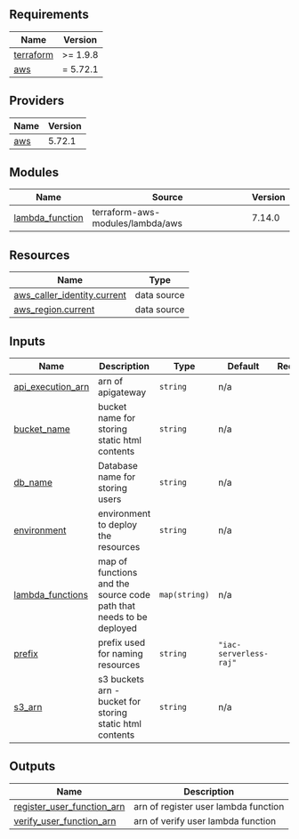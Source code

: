 <!-- BEGIN_TF_DOCS -->
## Requirements

| Name | Version |
|------|---------|
| <a name="requirement_terraform"></a> [terraform](#requirement\_terraform) | >= 1.9.8 |
| <a name="requirement_aws"></a> [aws](#requirement\_aws) | = 5.72.1 |

## Providers

| Name | Version |
|------|---------|
| <a name="provider_aws"></a> [aws](#provider\_aws) | 5.72.1 |

## Modules

| Name | Source | Version |
|------|--------|---------|
| <a name="module_lambda_function"></a> [lambda\_function](#module\_lambda\_function) | terraform-aws-modules/lambda/aws | 7.14.0 |

## Resources

| Name | Type |
|------|------|
| [aws_caller_identity.current](https://registry.terraform.io/providers/hashicorp/aws/5.72.1/docs/data-sources/caller_identity) | data source |
| [aws_region.current](https://registry.terraform.io/providers/hashicorp/aws/5.72.1/docs/data-sources/region) | data source |

## Inputs

| Name | Description | Type | Default | Required |
|------|-------------|------|---------|:--------:|
| <a name="input_api_execution_arn"></a> [api\_execution\_arn](#input\_api\_execution\_arn) | arn of apigateway | `string` | n/a | yes |
| <a name="input_bucket_name"></a> [bucket\_name](#input\_bucket\_name) | bucket name for storing static html contents | `string` | n/a | yes |
| <a name="input_db_name"></a> [db\_name](#input\_db\_name) | Database name for storing users | `string` | n/a | yes |
| <a name="input_environment"></a> [environment](#input\_environment) | environment to deploy the resources | `string` | n/a | yes |
| <a name="input_lambda_functions"></a> [lambda\_functions](#input\_lambda\_functions) | map of functions and the source code path that needs to be deployed | `map(string)` | n/a | yes |
| <a name="input_prefix"></a> [prefix](#input\_prefix) | prefix used for naming resources | `string` | `"iac-serverless-raj"` | no |
| <a name="input_s3_arn"></a> [s3\_arn](#input\_s3\_arn) | s3 buckets arn - bucket for storing static html contents | `string` | n/a | yes |

## Outputs

| Name | Description |
|------|-------------|
| <a name="output_register_user_function_arn"></a> [register\_user\_function\_arn](#output\_register\_user\_function\_arn) | arn of register user lambda function |
| <a name="output_verify_user_function_arn"></a> [verify\_user\_function\_arn](#output\_verify\_user\_function\_arn) | arn of verify user lambda function |
<!-- END_TF_DOCS -->